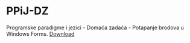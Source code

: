 # PPiJ-DZ
Programske paradigme i jezici - Domaća zadaća - Potapanje brodova u Windows Forms.
[Download](PPiJ-DZ/Battleship.7z)

